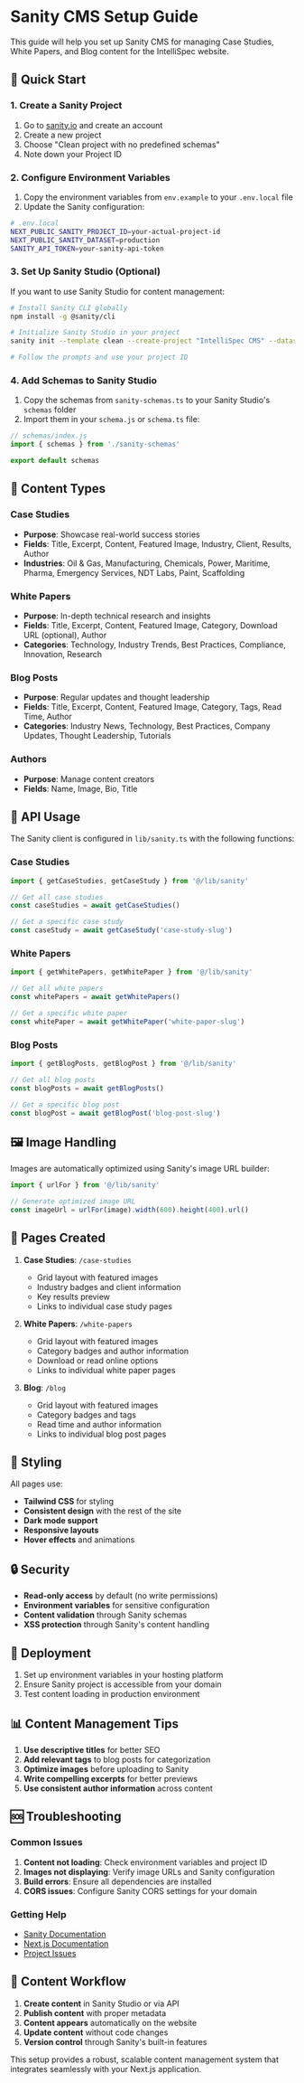 # Sanity CMS Setup Guide

This guide will help you set up Sanity CMS for managing Case Studies, White Papers, and Blog content for the IntelliSpec website.

## 🚀 Quick Start

### 1. Create a Sanity Project

1. Go to [sanity.io](https://www.sanity.io/) and create an account
2. Create a new project
3. Choose "Clean project with no predefined schemas"
4. Note down your Project ID

### 2. Configure Environment Variables

1. Copy the environment variables from `env.example` to your `.env.local` file
2. Update the Sanity configuration:

```bash
# .env.local
NEXT_PUBLIC_SANITY_PROJECT_ID=your-actual-project-id
NEXT_PUBLIC_SANITY_DATASET=production
SANITY_API_TOKEN=your-sanity-api-token
```

### 3. Set Up Sanity Studio (Optional)

If you want to use Sanity Studio for content management:

```bash
# Install Sanity CLI globally
npm install -g @sanity/cli

# Initialize Sanity Studio in your project
sanity init --template clean --create-project "IntelliSpec CMS" --dataset production

# Follow the prompts and use your project ID
```

### 4. Add Schemas to Sanity Studio

1. Copy the schemas from `sanity-schemas.ts` to your Sanity Studio's `schemas` folder
2. Import them in your `schema.js` or `schema.ts` file:

```javascript
// schemas/index.js
import { schemas } from './sanity-schemas'

export default schemas
```

## 📝 Content Types

### Case Studies
- **Purpose**: Showcase real-world success stories
- **Fields**: Title, Excerpt, Content, Featured Image, Industry, Client, Results, Author
- **Industries**: Oil & Gas, Manufacturing, Chemicals, Power, Maritime, Pharma, Emergency Services, NDT Labs, Paint, Scaffolding

### White Papers
- **Purpose**: In-depth technical research and insights
- **Fields**: Title, Excerpt, Content, Featured Image, Category, Download URL (optional), Author
- **Categories**: Technology, Industry Trends, Best Practices, Compliance, Innovation, Research

### Blog Posts
- **Purpose**: Regular updates and thought leadership
- **Fields**: Title, Excerpt, Content, Featured Image, Category, Tags, Read Time, Author
- **Categories**: Industry News, Technology, Best Practices, Company Updates, Thought Leadership, Tutorials

### Authors
- **Purpose**: Manage content creators
- **Fields**: Name, Image, Bio, Title

## 🔧 API Usage

The Sanity client is configured in `lib/sanity.ts` with the following functions:

### Case Studies
```typescript
import { getCaseStudies, getCaseStudy } from '@/lib/sanity'

// Get all case studies
const caseStudies = await getCaseStudies()

// Get a specific case study
const caseStudy = await getCaseStudy('case-study-slug')
```

### White Papers
```typescript
import { getWhitePapers, getWhitePaper } from '@/lib/sanity'

// Get all white papers
const whitePapers = await getWhitePapers()

// Get a specific white paper
const whitePaper = await getWhitePaper('white-paper-slug')
```

### Blog Posts
```typescript
import { getBlogPosts, getBlogPost } from '@/lib/sanity'

// Get all blog posts
const blogPosts = await getBlogPosts()

// Get a specific blog post
const blogPost = await getBlogPost('blog-post-slug')
```

## 🖼️ Image Handling

Images are automatically optimized using Sanity's image URL builder:

```typescript
import { urlFor } from '@/lib/sanity'

// Generate optimized image URL
const imageUrl = urlFor(image).width(600).height(400).url()
```

## 📱 Pages Created

1. **Case Studies**: `/case-studies`
   - Grid layout with featured images
   - Industry badges and client information
   - Key results preview
   - Links to individual case study pages

2. **White Papers**: `/white-papers`
   - Grid layout with featured images
   - Category badges and author information
   - Download or read online options
   - Links to individual white paper pages

3. **Blog**: `/blog`
   - Grid layout with featured images
   - Category badges and tags
   - Read time and author information
   - Links to individual blog post pages

## 🎨 Styling

All pages use:
- **Tailwind CSS** for styling
- **Consistent design** with the rest of the site
- **Dark mode support**
- **Responsive layouts**
- **Hover effects** and animations

## 🔒 Security

- **Read-only access** by default (no write permissions)
- **Environment variables** for sensitive configuration
- **Content validation** through Sanity schemas
- **XSS protection** through Sanity's content handling

## 🚀 Deployment

1. Set up environment variables in your hosting platform
2. Ensure Sanity project is accessible from your domain
3. Test content loading in production environment

## 📊 Content Management Tips

1. **Use descriptive titles** for better SEO
2. **Add relevant tags** to blog posts for categorization
3. **Optimize images** before uploading to Sanity
4. **Write compelling excerpts** for better previews
5. **Use consistent author information** across content

## 🆘 Troubleshooting

### Common Issues

1. **Content not loading**: Check environment variables and project ID
2. **Images not displaying**: Verify image URLs and Sanity configuration
3. **Build errors**: Ensure all dependencies are installed
4. **CORS issues**: Configure Sanity CORS settings for your domain

### Getting Help

- [Sanity Documentation](https://www.sanity.io/docs)
- [Next.js Documentation](https://nextjs.org/docs)
- [Project Issues](https://github.com/your-repo/issues)

## 🔄 Content Workflow

1. **Create content** in Sanity Studio or via API
2. **Publish content** with proper metadata
3. **Content appears** automatically on the website
4. **Update content** without code changes
5. **Version control** through Sanity's built-in features

This setup provides a robust, scalable content management system that integrates seamlessly with your Next.js application. 